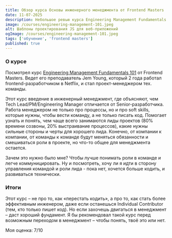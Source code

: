 ```yaml
---
title: Обзор курса Основы инженерного менеджмента от Frontend Masters
date: 11-07-2025
description: Небольшое ревью курса Engineering Management Fundamentals 101 от FrontendMasters.
image: /courses/engineering-management-101.jpeg
alt: Шаблоны проектирования JS для веб-приложений
ogImage: /courses/engineering-management-101.jpeg
tags: ['обучение', 'frontend masters']
published: true
---
```


### О курсе

Посмотрел курс [Engineering Management Fundamentals 101](https://frontendmasters.com/courses/intro-management/) от Frontend Masters. Ведет его преподаватель Jem Young, который 2 года работал frontend-разработчиком в Netflix, и стал проект-менеджером тех. команды.

Этот курс введение в инженерный менеджмент, где объясняют, чем Tech Lead/PM/Engineering Manager отличается от Senior-разработчика. Работа менеджером не только про процессы, но и про soft skills, которые нужны, чтобы вести команду, а не только писать код. 
Помогает узнать и понять, чем чаще всего занимаются лиды проектов (80% времени созвоны, 20% выстраивание процессов), какие нужны сильные стороны и черты для хорошего лида. Конечно, от компании к компании, от команды к команде будут меняться обязанности и смешиваться роли в проекте, но что-то общее для менеджмента остается.

Зачем это нужно было мне? Чтобы лучше понимать роли в команде и легче коммуницировать. Ну и посмотреть, хочу ли я идти в сторону управления командой и роли лида - пока нет, хочется больше кодить, и развиваться технически.

### Итоги
Этот курс – не про то, как «перестать кодить», а про то, как стать более эффективным инженером, даже если останешься Individual Contributor (тем, кто только пишет код). Но если захочешь двигаться в менеджмент – даст хороший фундамент. Я бы рекомендовал такой курс перед возможным переходом в менеджмент – чтобы понять, твоё это или нет.

Моя оценка: 7/10
